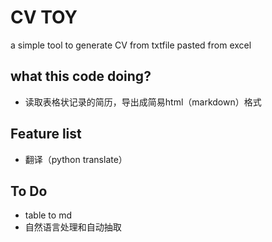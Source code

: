 CV TOY
======
   
a simple tool to generate CV from txtfile pasted from excel

what this code doing?
--
- 读取表格状记录的简历，导出成简易html（markdown）格式

Feature list
--
- 翻译（python translate）

To Do
--

- table to md
- 自然语言处理和自动抽取
